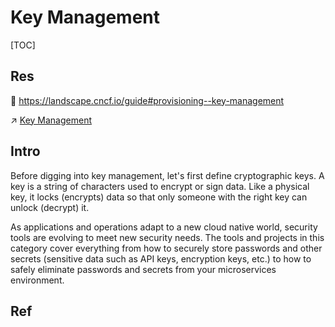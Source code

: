 # Key Management

[TOC]



## Res
📂 https://landscape.cncf.io/guide#provisioning--key-management

↗ [Key Management](../../../../../../CyberSecurity/🚬%20Cryptology/Key%20Management/Key%20Management.md)



## Intro
Before digging into key management, let's first define cryptographic keys. A key is a string of characters used to encrypt or sign data. Like a physical key, it locks (encrypts) data so that only someone with the right key can unlock (decrypt) it.

As applications and operations adapt to a new cloud native world, security tools are evolving to meet new security needs. The tools and projects in this category cover everything from how to securely store passwords and other secrets (sensitive data such as API keys, encryption keys, etc.) to how to safely eliminate passwords and secrets from your microservices environment.


## Ref

